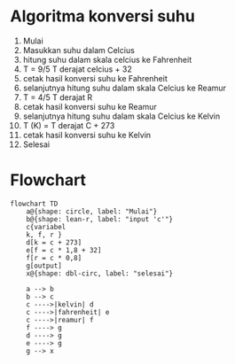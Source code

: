 # Algoritma konversi suhu
1. Mulai
2. Masukkan suhu dalam Celcius
3. hitung suhu dalam skala celcius ke Fahrenheit 
4. T = 9/5 T derajat celcius + 32
5. cetak hasil konversi suhu ke Fahrenheit
6. selanjutnya hitung suhu dalam skala Celcius ke Reamur
7. T = 4/5 T derajat R
8. cetak hasil konversi suhu ke Reamur
9. selanjutnya hitung suhu dalam skala Celcius ke Kelvin
10. T (K) = T derajat C + 273
11. cetak hasil konversi suhu ke Kelvin  
12. Selesai

# Flowchart
```mermaid
flowchart TD
    a@{shape: circle, label: "Mulai"}
    b@{shape: lean-r, label: "input 'c'"}
    c{variabel 
    k, f, r }
    d[k = c + 273]
    e[f = c * 1,8 + 32]
    f[r = c * 0,8]
    g[output]
    x@{shape: dbl-circ, label: "selesai"}

    a --> b
    b --> c
    c ---->|kelvin| d
    c ---->|fahrenheit| e
    c ---->|reamur| f
    f ----> g
    d ----> g
    e ----> g
    g --> x

``` 


